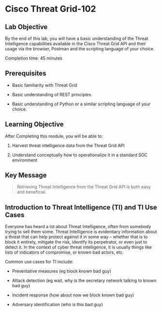 # Cisco Threat Grid-102

## Lab Objective

By the end of this lab, you will have a basic understanding of the Threat Intelligence capabilities available in the Cisco Threat Grid API and their usage via the browser, Postman and the scripting language of your choice.

Completion time: 45 minutes

## Prerequisites
-   Basic familiarity with Threat Grid

-   Basic understanding of REST principles

-   Basic understanding of Python or a similar scripting language of your choice.

## Learning Objective
After Completing this module, you will be able to:

1.  Harvest threat intelligence data from the Threat Grid API

2.  Understand conceptually how to operationalize it in a standard SOC environment

## Key Message

> Retrieving Threat Intelligence from the Threat Grid API is both easy and beneficial.

## Introduction to Threat Intelligence (TI) and TI Use Cases
Everyone has heard a lot about Threat Intelligence, often from somebody trying
to sell them some. Threat Intelligence is evidentiary information about a threat
that can help protect against it in some way – whether that is to block it
entirely, mitigate the risk, identify its perpetrator, or even just to detect
it. In the context of cyber threat intelligence, it is usually things like lists
of indicators of compromise, or known bad actors, etc.

Common use cases for TI include:

-   Preventative measures (eg block known bad guy)

-   Attack detection (eg wait, why is the secretary network talking to known bad
    guy)

-   Incident response (how about now we block known bad guy)

-   Adversary identification (who is this bad guy)
